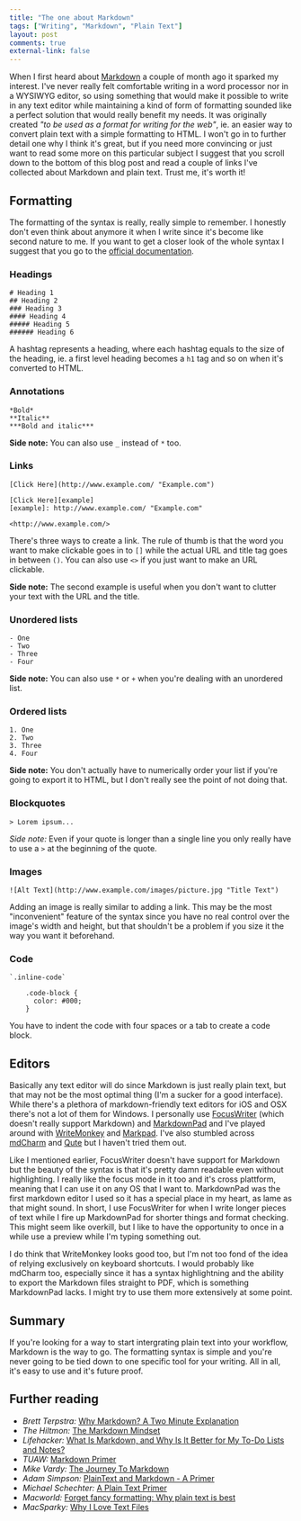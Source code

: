 ```yaml
---
title: "The one about Markdown"
tags: ["Writing", "Markdown", "Plain Text"]
layout: post
comments: true
external-link: false
---
```


When I first heard about [Markdown](http://daringfireball.net/projects/markdown/) a couple of month ago it sparked my interest. I've never really felt comfortable writing in a word processor nor in a WYSIWYG editor, so using something that would make it possible to write in any text editor while maintaining a kind of form of formatting sounded like a perfect solution that would really benefit my needs. It was originally created *"to be used as a format for writing for the web"*, ie. an easier way to convert plain text with a simple formatting to HTML. I won't go in to further detail one why I think it's great, but if you need more convincing or just want to read some more on this particular subject I suggest that you scroll down to the bottom of this blog post and read a couple of links I've collected about Markdown and plain text. Trust me, it's worth it!

## Formatting

The formatting of the syntax is really, really simple to remember. I honestly don't even think about anymore it when I write since it's become like second nature to me. If you want to get a closer look of the whole syntax I suggest that you go to the [official documentation](http://daringfireball.net/projects/markdown/syntax).

### Headings

    # Heading 1
    ## Heading 2
    ### Heading 3
    #### Heading 4
    ##### Heading 5
    ###### Heading 6

A hashtag represents a heading, where each hashtag equals to the size of the heading, ie. a first level heading becomes a `h1` tag and so on when it's converted to HTML.

### Annotations

    *Bold* 
    **Italic**
    ***Bold and italic***

**Side note:** You can also use `_` instead of `*` too.

### Links

    [Click Here](http://www.example.com/ "Example.com") 

    [Click Here][example]
    [example]: http://www.example.com/ "Example.com"

    <http://www.example.com/>

There's three ways to create a link. The rule of thumb is that the word you want to make clickable goes in to `[]` while the actual URL and title tag goes in between `()`. You can also use `<>` if you just want to make an URL clickable.

**Side note:** The second example is useful when you don't want to clutter your text with the URL and the title.

### Unordered lists

    - One 
    - Two
    - Three
    - Four

**Side note:** You can also use `*` or `+` when you're dealing with an unordered list.

### Ordered lists

    1. One 
    2. Two
    3. Three
    4. Four

**Side note:** You don't actually have to numerically order your list if you're going to export it to HTML, but I don't really see the point of not doing that.

### Blockquotes

    > Lorem ipsum...

*Side note:* Even if your quote is longer than a single line you only really have to use a `>` at the beginning of the quote.

### Images

    ![Alt Text](http://www.example.com/images/picture.jpg "Title Text")

Adding an image is really similar to adding a link. This may be the most "inconvenient" feature of the syntax since you have no real control over the image's width and height, but that shouldn't be a problem if you size it the way you want it beforehand.

### Code

    `.inline-code` 

        .code-block {
          color: #000;
        }

You have to indent the code with four spaces or a tab to create a code block.

## Editors

Basically any text editor will do since Markdown is just really plain text, but that may not be the most optimal thing (I'm a sucker for a good interface). While there's a plethora of markdown-friendly text editors for iOS and OSX there's not a lot of them for Windows. I personally use [FocusWriter](http://gottcode.org/focuswriter/) (which doesn't really support Markdown) and [MarkdownPad](http://www.markdownpad.com/) and  I've played around with [WriteMonkey](http://writemonkey.com/) and [Markpad](http://code52.org/DownmarkerWPF/). I've also stumbled across [mdCharm](http://www.mdcharm.com/) and [Qute](http://www.inkcode.net/qute) but I haven't tried them out.

Like I mentioned earlier, FocusWriter doesn't have support for Markdown but the beauty of the syntax is that it's pretty damn readable even without highlighting. I really like the focus mode in it too and it's cross plattform, meaning that I can use it on any OS that I want to. MarkdownPad was the first markdown editor I used so it has a special place in my heart, as lame as  that might sound. In short, I use FocusWriter for when I write longer pieces of text while I fire up MarkdownPad for shorter things and format checking. This might seem like overkill, but I like to have the opportunity to once in a while use a preview while I'm typing something out. 

I do think that WriteMonkey looks good too, but I'm not too fond of the idea of relying exclusively on keyboard shortcuts. I would probably like mdCharm too, especially since it has a syntax highlightning and the ability to export the Markdown files straight to PDF, which is something MarkdownPad lacks. I might try to use them more extensively at some point.

## Summary

If you're looking for a way to start intergrating plain text into your workflow, Markdown is the way to go. The formatting syntax is simple and you're never going to be tied down to one specific tool for your writing. All in all, it's easy to use and it's future proof.

## Further reading

- *Brett Terpstra:* [Why Markdown? A Two Minute Explanation](http://brettterpstra.com/why-markdown-a-two-minute-explanation/) 
- *The Hiltmon:* [The Markdown Mindset](http://www.hiltmon.com/blog/2012/02/20/the-markdown-mindset/)
- *Lifehacker:* [What Is Markdown, and Why Is It Better for My To-Do Lists and Notes?](http://lifehacker.com/5943320/what-is-markdown-and-why-is-it-better-for-my-to+do-lists-and-notes?tag=ask-lifehacker)
- *TUAW:* [Markdown Primer](http://www.tuaw.com/markdown-primer)
- *Mike Vardy:* [The Journey To Markdown](http://vardy.me/the-journey-to-markdown/)
- *Adam Simpson:* [PlainText and Markdown - A Primer](http://www.adamsimpson.net/plaintext-and-markdown-a-primer)
- *Michael Schechter:* [A Plain Text Primer](http://www.bettermess.com/a-plain-text-primer/)
- *Macworld:* [Forget fancy formatting: Why plain text is best](http://www.macworld.com/article/1161549/forget_fancy_formatting_why_plain_text_is_best.html)
- *MacSparky:* [Why I Love Text Files](http://macsparky.com/2011/2/10/the-joy-of-text.html)
